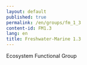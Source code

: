 ```yaml
---
layout: default
published: true
permalink: /en/groups/fm_1_3
content-id: FM1.3
lang: en
title: Freshwater-Marine 1.3
---
```


Ecosystem Functional Group
